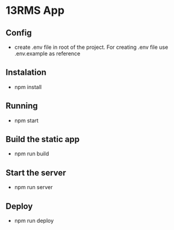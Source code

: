 # 13RMS App

## Config

-   create .env file in root of the project. For creating .env file use .env.example as reference

## Instalation

-   npm install

## Running

-   npm start


## Build the static app

- npm run build

## Start the server

- npm run server

## Deploy

- npm run deploy